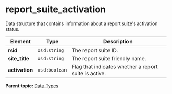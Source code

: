 # report_suite_activation

Data structure that contains information about a report suite's activation status.

|Element|Type|Description|
|-------|----|-----------|
|**rsid** |`xsd:string` | The report suite ID. |
|**site_title** |`xsd:string` | The report suite friendly name. |
|**activation** |`xsd:boolean` | Flag that indicates whether a report suite is active. |

**Parent topic:** [Data Types](../data_types/c_datatypes.md)

